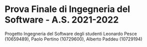 # Prova Finale di Ingegneria del Software - A.S. 2021-2022
Progetto Ingegneria del Software degli studenti Leonardo Pesce (10659489), Paolo Pertino (10729600), Alberto Paddeu (10729194)
